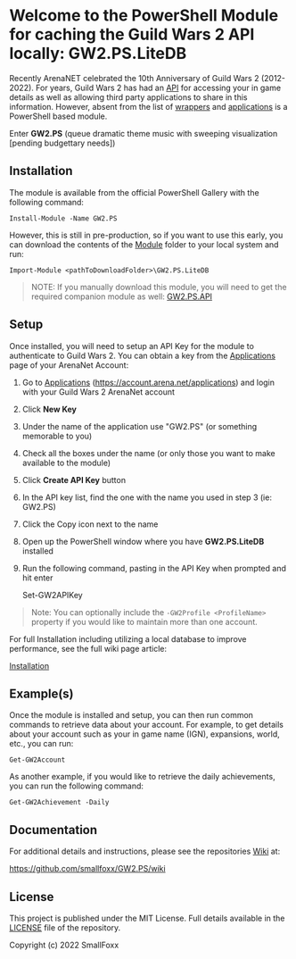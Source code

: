 # Welcome to the PowerShell Module for caching the Guild Wars 2 API locally: GW2.PS.LiteDB

Recently ArenaNET celebrated the 10th Anniversary of Guild Wars 2 (2012-2022).  For years, Guild Wars 2 has had an [API](https://wiki.guildwars2.com/wiki/API:Main) for accessing your in game details as well as allowing third party applications to share in this information.  However, absent from the list of [wrappers](https://wiki.guildwars2.com/wiki/API:List_of_wrappers) and [applications](https://wiki.guildwars2.com/wiki/API:List_of_applications) is a PowerShell based module.

Enter **GW2.PS** (queue dramatic theme music with sweeping visualization [pending budgettary needs])

## Installation

The module is available from the official PowerShell Gallery with the following command:

    Install-Module -Name GW2.PS

However, this is still in pre-production, so if you want to use this early, you can download the contents of the [Module](https://github.com/smallfoxx/GW2.PS.LiteDB/tree/main/Module) folder to your local system and run:

    Import-Module <pathToDownloadFolder>\GW2.PS.LiteDB

> NOTE: If you manually download this module, you will need to get the required companion module as well:
> [GW2.PS.API](https://github.com/smallfoxx/GW2.PS.API)

## Setup

Once installed, you will need to setup an API Key for the module to authenticate to Guild Wars 2.  You can obtain a key from the [Applications](https://account.arena.net/applications)
page of your ArenaNet Account:

1. Go to [Applications](https://account.arena.net/applications) (https://account.arena.net/applications) and login with your Guild Wars 2 ArenaNet account
1. Click **New Key**
2. Under the name of the application use "GW2.PS" (or something memorable to you)
3. Check all the boxes under the name (or only those you want to make available to the module)
4. Click **Create API Key** button
5. In the API key list, find the one with the name you used in step 3 (ie: GW2.PS)
6. Click the Copy icon next to the name
7. Open up the PowerShell window where you have **GW2.PS.LiteDB** installed
8. Run the following command, pasting in the API Key when prompted and hit enter

    Set-GW2APIKey

> Note: You can optionally include the `-GW2Profile <ProfileName>` property if you would like to maintain more than one account.

For full Installation including utilizing a local database to improve performance, see the full wiki page article:

[Installation](https://github.com/smallfoxx/GW2.PS/wiki/Installation)

## Example(s)

Once the module is installed and setup, you can then run common commands to retrieve data about your account.  For example, to get details about
your account such as your in game name (IGN), expansions, world, etc., you can run:

    Get-GW2Account

As another example, if you would like to retrieve the daily achievements, you can run the following command:

    Get-GW2Achievement -Daily
    
## Documentation

For additional details and instructions, please see the repositories [Wiki](https://github.com/smallfoxx/GW2.PS/wiki) at:

https://github.com/smallfoxx/GW2.PS/wiki

## License

This project is published under the MIT License.  Full details available in the [LICENSE](https://github.com/smallfoxx/GW2.PS.LiteDB/blob/main/LICENSE) file of the repository.

Copyright (c) 2022 SmallFoxx
